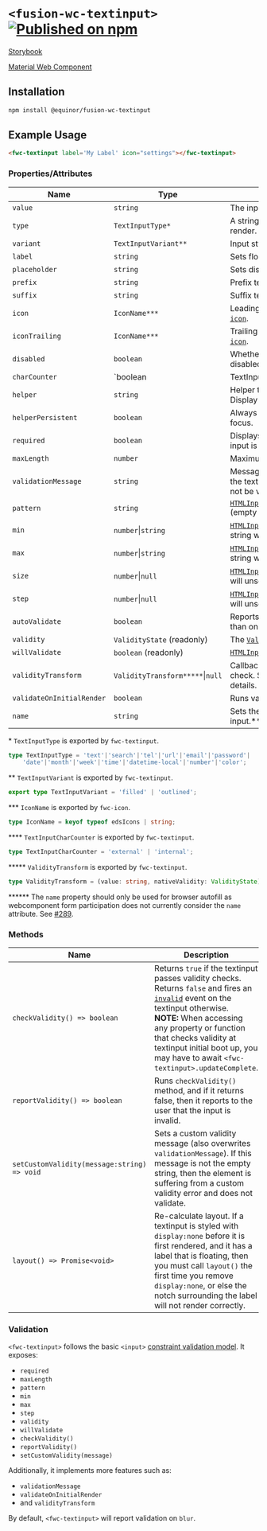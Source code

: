 <!--prettier-ignore-start-->
# `<fusion-wc-textinput>` [![Published on npm](https://img.shields.io/npm/v/@equinor/fusion-wc-textinput.svg)](https://www.npmjs.com/package/@equinor/fusion-wc-textinput)

[Storybook](https://equinor.github.io/fusion-web-components/?path=/docs/input-textinput)

[Material Web Component](https://github.com/material-components/material-components-web-components/tree/master/packages/textfield)

## Installation
```sh
npm install @equinor/fusion-wc-textinput
```

## Example Usage

```html
<fwc-textinput label='My Label' icon="settings"></fwc-textinput>
```

### Properties/Attributes

Name                      | Type                            | Description
------------------------- | -----------------------------   | -----------
`value`                   | `string`                        | The input control's value.
`type`                    | `TextInputType*`                | A string specifying the type of control to render.
`variant`                 | `TextInputVariant**`            | Input style variant to render.
`label`                   | `string`                        | Sets floating label value.
`placeholder`             | `string`                        | Sets disappearing input placeholder.
`prefix`                  | `string`                        | Prefix text to display before the input.
`suffix`                  | `string`                        | Suffix text to display after the input.
`icon`                    | `IconName***`                   | Leading icon to display in input. See [`fwc-icon`](https://github.com/equinor/fusion-web-components/tree/main/packages/icon).
`iconTrailing`            | `IconName***`                   | Trailing icon to display in input. See [`fwc-icon`](https://github.com/equinor/fusion-web-components/tree/main/packages/icon).
`disabled`                | `boolean`                       | Whether or not the input should be disabled.
`charCounter`             | `boolean | TextInputCharCounter****`| **Note: requries `maxLength` to be set.** Display character counter with max length.
`helper`                  | `string`                        | Helper text to display below the input. Display default only when focused.
`helperPersistent`        | `boolean`                       | Always show the helper text despite focus.
`required`                | `boolean`                       | Displays error state if value is empty and input is blurred.
`maxLength`               | `number`                        | Maximum length to accept input.
`validationMessage`       | `string`                        | Message to show in the error color when the textinput is invalid. (Helper text will not be visible)
`pattern`                 | `string`                        | [`HTMLInputElement.prototype.pattern`](https://developer.mozilla.org/en-US/docs/Web/Guide/HTML/HTML5/Constraint_validation#Validation-related_attributes) (empty string will unset attribute)
`min`                     | `number`\|`string`              | [`HTMLInputElement.prototype.min`](https://developer.mozilla.org/en-US/docs/Web/Guide/HTML/HTML5/Constraint_validation#Validation-related_attributes) (empty string will unset attribute)
`max`                     | `number`\|`string`              | [`HTMLInputElement.prototype.max`](https://developer.mozilla.org/en-US/docs/Web/Guide/HTML/HTML5/Constraint_validation#Validation-related_attributes) (empty string will unset attribute)
`size`                    | `number`\|`null`                | [`HTMLInputElement.prototype.size`](https://developer.mozilla.org/en-US/docs/Web/HTML/Element/input#htmlattrdefsize) (null will unset attribute)
`step`                    | `number`\|`null`                | [`HTMLInputElement.prototype.step`](https://developer.mozilla.org/en-US/docs/Web/Guide/HTML/HTML5/Constraint_validation#Validation-related_attributes) (null will unset attribute)
`autoValidate`            | `boolean`                       | Reports validity on value change rather than only on blur.
`validity`                | `ValidityState` (readonly)      | The [`ValidityState`](https://developer.mozilla.org/en-US/docs/Web/API/ValidityState) of the textinput.
`willValidate`            | `boolean` (readonly)            | [`HTMLInputElement.prototype.willValidate`](https://developer.mozilla.org/en-US/docs/Web/API/HTMLInputElement#Properties)
`validityTransform`       | `ValidityTransform*****`\|`null`  | Callback called before each validation check. See the [validation section](#Validation) for more details.
`validateOnInitialRender` | `boolean`                       | Runs validation check on initial render.
`name`                    | `string`                        | Sets the `name` attribute on the internal input.\*\*\*

\*  `TextInputType` is exported by `fwc-textinput`.
```ts
type TextInputType = 'text'|'search'|'tel'|'url'|'email'|'password'|
    'date'|'month'|'week'|'time'|'datetime-local'|'number'|'color';
```

\*\*  `TextInputVariant` is exported by `fwc-textinput`.
```ts
export type TextInputVariant = 'filled' | 'outlined';
```

\*\*\* `IconName` is exported by `fwc-icon`.
```ts
type IconName = keyof typeof edsIcons | string;
```

\*\*\*\* `TextInputCharCounter` is exported by `fwc-textinput`.
```ts
type TextInputCharCounter = 'external' | 'internal';
```

\*\*\*\*\* `ValidityTransform` is exported by `fwc-textinput`.
```ts
type ValidityTransform = (value: string, nativeValidity: ValidityState) => Partial<ValidityState>
```

\*\*\*\*\*\* The `name` property should only be used for browser autofill as webcomponent form participation does not currently consider the `name` attribute. See [#289](https://github.com/material-components/material-components-web-components/issues/289).

### Methods

| Name     | Description
| -------- | -------------
| `checkValidity() => boolean`   | Returns `true` if the textinput passes validity checks. Returns `false` and fires an [`invalid`](https://developer.mozilla.org/en-US/docs/Web/API/HTMLInputElement/invalid_event) event on the textinput otherwise. <br>**NOTE:** When accessing any property or function that checks validity at textinput initial boot up, you may have to await `<fwc-textinput>.updateComplete`.
| `reportValidity() => boolean`   | Runs `checkValidity()` method, and if it returns false, then it reports to the user that the input is invalid.
| `setCustomValidity(message:string) => void`   | Sets a custom validity message (also overwrites `validationMessage`). If this message is not the empty string, then the element is suffering from a custom validity error and does not validate.
| `layout() => Promise<void>`   | Re-calculate layout. If a textinput is styled with `display:none` before it is first rendered, and it has a label that is floating, then you must call `layout()` the first time you remove `display:none`, or else the notch surrounding the label will not render correctly.

### Validation

`<fwc-textinput>` follows the basic `<input>` [constraint validation model](https://developer.mozilla.org/en-US/docs/Web/Guide/HTML/HTML5/Constraint_validation).
It exposes:

* `required`
* `maxLength`
* `pattern`
* `min`
* `max`
* `step`
* `validity`
* `willValidate`
* `checkValidity()`
* `reportValidity()`
* `setCustomValidity(message)`

Additionally, it implements more features such as:

* `validationMessage`
* `validateOnInitialRender`
* and `validityTransform`

By default, `<fwc-textinput>` will report validation on `blur`.
<!--prettier-ignore-end-->
